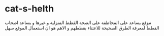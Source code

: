# cat-s-helth
موقع يساعد على المحاظفة على الصحة القطط المنزلية و غيرها و يساعد اصحاب القطط لمعرفة الطرق الصحيحة للاعتناء بقططهم و الاهم هو ان استعمال الموقع سهل 

